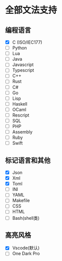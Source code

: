 
# 全部文法支持

## 编程语言

- [x] C (ISO/IEC177)
- [ ] Python
- [ ] Lua
- [ ] Java
- [ ] Javascript
- [ ] Typescript
- [ ] C++
- [ ] Rust
- [ ] C#
- [ ] Go
- [ ] Lisp
- [ ] Haskell
- [ ] OCaml
- [ ] Rescript
- [ ] SQL
- [ ] PHP
- [ ] Assembly
- [ ] Ruby
- [ ] Swift

## 标记语言和其他

- [x] Json
- [x] Xml
- [x] Toml
- [ ] INI
- [ ] YAML
- [ ] Makefile
- [ ] CSS
- [ ] HTML
- [ ] Bash(shell类)

## 高亮风格

- [x] Vscode(默认)
- [ ] One Dark Pro